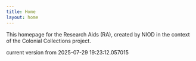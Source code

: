 ```yaml
---
title: Home
layout: home
---
```


This homepage for the Research Aids (RA), created by NIOD in the context of the Colonial Collections project. 


current version from 2025-07-29 19:23:12.057015